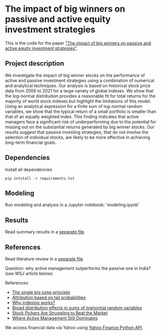# The impact of big winners on passive and active equity investment strategies

This is the code for the paper ["The impact of big winners on passive and active equity investment strategies"](https://arxiv.org/abs/2210.09302).

## Project description

We investigate the impact of big winner stocks on the performance of active and passive investment strategies using a combination of numerical and analytical techniques. Our analysis is based on historical stock price data from 2006 to 2021 for a large variety of global indexes. We show that the log-normal distribution provides a reasonable fit for total returns for the majority of world stock indexes but highlight the limitations of this model. Using an analytical expression for a finite sum of log-normal random variables, we show that the typical return of a small portfolio is smaller than that of an equally weighted index. This finding indicates that active managers face a significant risk of underperforming due to the potential for missing out on the substantial returns generated by big winner stocks. Our results suggest that passive investing strategies, that do not involve the selection of individual stocks, are likely to be more effective in achieving long-term financial goals.

## Dependencies

Install all dependencies
```
pip intstall -r requirements.txt
```

## Modeling

Run modeling and analysis in a Jupyter notebook: 'modeling.ipynb'

## Results

Read summary results in a [separate file](https://github.com/maxmarkov/stock-index/blob/master/RESULTS.md).

## References

Read literature review in a [separate file](https://github.com/maxmarkov/stock-index/blob/master/LITERATURE.md)

Question: why active management outperforms the passive one in India? (see WSJ article below)

References:

- [The single big jump principle](https://www.johndcook.com/blog/2011/08/09/single-big-jump-principle/)
- [Attribution based on tail probabilities](https://www.johndcook.com/blog/2018/07/17/attribution/)
- [Why indexing works?](https://arxiv.org/abs/1510.03550)
- [Broad distribution effects in sums of lognormal random variables](https://www.researchgate.net/publication/2168231_Broad_distribution_effects_in_sums_of_lognormal_random_variables)
- [Stock Pickers Are Struggling to Beat the Market](https://www.wsj.com/articles/stock-pickers-are-struggling-to-beat-the-market-11640692983)
- [Where Active Management Still Dominates ](https://www.wsj.com/amp/articles/where-active-management-still-dominates-11551669060)

We access financial data via Yahoo using [Yahoo Finance Python API](http://theautomatic.net/2018/01/25/coding-yahoo_fin-package/).
